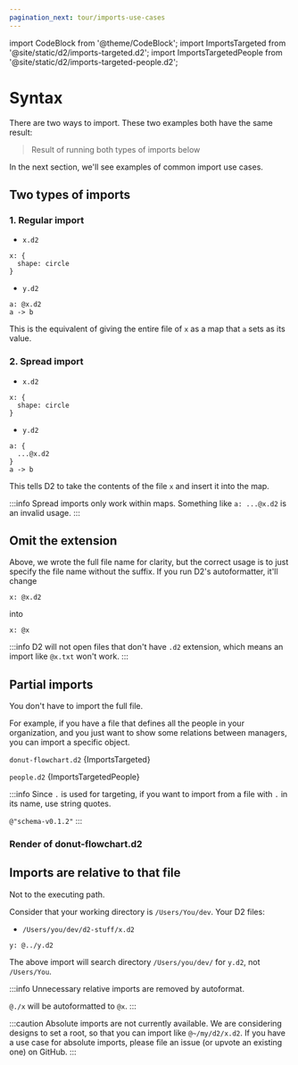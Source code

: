 ```yaml
---
pagination_next: tour/imports-use-cases
---
```

import CodeBlock from '@theme/CodeBlock';
import ImportsTargeted from '@site/static/d2/imports-targeted.d2';
import ImportsTargetedPeople from '@site/static/d2/imports-targeted-people.d2';

# Syntax

There are two ways to import. These two examples both have the same result:

<div className="embedSVG" dangerouslySetInnerHTML={{__html: require('@site/static/img/generated/imports-normal.svg2')}}></div>

> Result of running both types of imports below

In the next section, we'll see examples of common import use cases.

## Two types of imports

### 1. Regular import

- `x.d2`
```d2-incomplete
x: {
  shape: circle
}
```
- `y.d2`
```d2-incomplete
a: @x.d2
a -> b
```

This is the equivalent of giving the entire file of `x` as a map that `a` sets as its
value.

### 2. Spread import

- `x.d2`
```d2-incomplete
x: {
  shape: circle
}
```
- `y.d2`
```d2-incomplete
a: {
  ...@x.d2
}
a -> b
```

This tells D2 to take the contents of the file `x` and insert it into the map.

:::info
Spread imports only work within maps. Something like `a: ...@x.d2` is an invalid usage.
:::

## Omit the extension

Above, we wrote the full file name for clarity, but the correct usage is to just specify
the file name without the suffix. If you run D2's autoformatter, it'll change

```d2-incomplete
x: @x.d2
```

into

```d2-incomplete
x: @x
```

:::info
D2 will not open files that don't have `.d2` extension, which means an import like
`@x.txt` won't work.
:::

## Partial imports

You don't have to import the full file.

For example, if you have a file that defines all the people in your organization, and you
just want to show some relations between managers, you can import a specific object.


`donut-flowchart.d2`
<CodeBlock className="language-d2-incomplete">
    {ImportsTargeted}
</CodeBlock>

`people.d2`
<CodeBlock className="language-d2-incomplete">
    {ImportsTargetedPeople}
</CodeBlock>

:::info
Since `.` is used for targeting, if you want to import from a file with `.` in its name,
use string quotes.

`@"schema-v0.1.2"`
:::

### Render of donut-flowchart.d2

<div className="embedSVG" dangerouslySetInnerHTML={{__html: require('@site/static/img/generated/imports-targeted.svg2')}}></div>

## Imports are relative to that file

Not to the executing path.

Consider that your working directory is `/Users/You/dev`. Your D2 files:

- `/Users/you/dev/d2-stuff/x.d2`
```d2-incomplete
y: @../y.d2
```

The above import will search directory `/Users/you/dev/` for `y.d2`, not `/Users/You`.

:::info
Unnecessary relative imports are removed by autoformat.

`@./x` will be autoformatted to `@x`.
:::

:::caution
Absolute imports are not currently available. We are considering designs to set a root, so
that you can import like `@~/my/d2/x.d2`. If you have a use case for absolute imports,
please file an issue (or upvote an existing one) on GitHub.
:::
